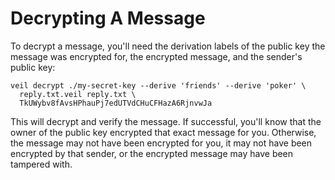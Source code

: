 # Decrypting A Message

To decrypt a message, you'll need the derivation labels of the public key the message was encrypted for, the encrypted
message, and the sender's public key:

```shell
veil decrypt ./my-secret-key --derive 'friends' --derive 'poker' \
  reply.txt.veil reply.txt \
  TkUWybv8fAvsHPhauPj7edUTVdCHuCFHazA6RjnvwJa
```

This will decrypt and verify the message. If successful, you'll know that the owner of the public key encrypted that
exact message for you. Otherwise, the message may not have been encrypted for you, it may not have been encrypted by
that sender, or the encrypted message may have been tampered with.
